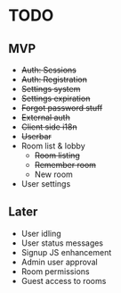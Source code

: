 TODO
====

MVP
---

* ~~Auth: Sessions~~
* ~~Auth: Registration~~
* ~~Settings system~~
* ~~Settings expiration~~
* ~~Forgot password stuff~~
* ~~External auth~~
* ~~Client side i18n~~
* ~~Userbar~~
* Room list & lobby
  * ~~Room listing~~
  * ~~Remember room~~
  * New room
* User settings

Later
---

* User idling
* User status messages
* Signup JS enhancement
* Admin user approval
* Room permissions
* Guest access to rooms